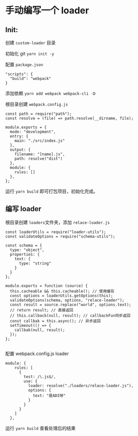# 手动编写一个 loader

## Init:

创建 `custom-loader` 目录

初始化 git `yarn init -y`

配置 `package.json`

```
"scripts": {
  "build": "webpack"
}
```

添加依赖 `yarn add webpack webpack-cli -D`

根目录创建 `webpack.config.js`

```
const path = require("path");
const resolve = (file) => path.resolve(__dirname, file);

module.exports = {
  mode: "development",
  entry: {
    main: "./src/index.js"
  },
  output: {
    filename: "[name].js",
    path: resolve("dist")
  },
  module: {
    rules: []
  },
};

```

运行 `yarn build` 即可打包项目，初始化完成。

## 编写 loader

根目录创建 `loaders`文件夹，添加 `relace-loader.js`

```
const loaderUtils = require("loader-utils");
const validateOptions = require("schema-utils");

const schema = {
  type: "object",
  properties: {
    text: {
      type: "string"
    }
  }
};

module.exports = function (source) {
  this.cacheable && this.cacheable(); // 使用缓存
  const options = loaderUtils.getOptions(this);
  validateOptions(schema, options, "relace-loader");
  const result = source.replace("world", options.text);
  // return result; // 直接返回
  // this.callback(null, result); // callbackFun同步返回
  const callbak = this.async(); // 异步返回
  setTimeout(() => {
    callbak(null, result);
  });
};


```

配置 webpack.config.js loader

```
module: {
    rules: [
      {
        test: /\.js$/,
        use: {
          loader: resolve("./loaders/relace-loader.js"),
          options: {
            text: "是ADI呀"
          }
        }
      }
    ]
  },
```

运行 `yarn build` 查看处理后的结果
